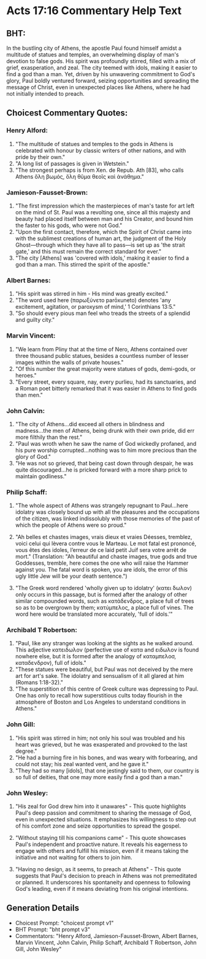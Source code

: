 # Acts 17:16 Commentary Help Text

## BHT:
In the bustling city of Athens, the apostle Paul found himself amidst a multitude of statues and temples, an overwhelming display of man's devotion to false gods. His spirit was profoundly stirred, filled with a mix of grief, exasperation, and zeal. The city teemed with idols, making it easier to find a god than a man. Yet, driven by his unwavering commitment to God's glory, Paul boldly ventured forward, seizing opportunities and spreading the message of Christ, even in unexpected places like Athens, where he had not initially intended to preach.

## Choicest Commentary Quotes:
### Henry Alford:
1. "The multitude of statues and temples to the gods in Athens is celebrated with honour by classic writers of other nations, and with pride by their own."
2. "A long list of passages is given in Wetstein."
3. "The strongest perhaps is from Xen. de Repub. Ath [83], who calls Athens ὅλη βωμός, ὅλη θῦμα θεοῖς καὶ ἀνάθημα."

### Jamieson-Fausset-Brown:
1. "The first impression which the masterpieces of man's taste for art left on the mind of St. Paul was a revolting one, since all this majesty and beauty had placed itself between man and his Creator, and bound him the faster to his gods, who were not God."
2. "Upon the first contact, therefore, which the Spirit of Christ came into with the sublimest creations of human art, the judgment of the Holy Ghost—through which they have all to pass—is set up as 'the strait gate,' and this must remain the correct standard for ever."
3. "The city [Athens] was 'covered with idols,' making it easier to find a god than a man. This stirred the spirit of the apostle."

### Albert Barnes:
1. "His spirit was stirred in him - His mind was greatly excited."
2. "The word used here (παρωξύνετο parōxuneto) denotes 'any excitement, agitation, or paroxysm of mind,' 1 Corinthians 13:5."
3. "So should every pious man feel who treads the streets of a splendid and guilty city."

### Marvin Vincent:
1. "We learn from Pliny that at the time of Nero, Athens contained over three thousand public statues, besides a countless number of lesser images within the walls of private houses." 
2. "Of this number the great majority were statues of gods, demi-gods, or heroes."
3. "Every street, every square, nay, every purlieu, had its sanctuaries, and a Roman poet bitterly remarked that it was easier in Athens to find gods than men."

### John Calvin:
1. "The city of Athens...did exceed all others in blindness and madness...the men of Athens, being drunk with their own pride, did err more filthily than the rest."
2. "Paul was wroth when he saw the name of God wickedly profaned, and his pure worship corrupted...nothing was to him more precious than the glory of God."
3. "He was not so grieved, that being cast down through despair, he was quite discouraged...he is pricked forward with a more sharp prick to maintain godliness."

### Philip Schaff:
1. "The whole aspect of Athens was strangely repugnant to Paul...here idolatry was closely bound up with all the pleasures and the occupations of the citizen, was linked indissolubly with those memories of the past of which the people of Athens were so proud."

2. "Ah belles et chastes images, vrais dieux et vraies Déesses, tremblez, voici celui qui lèvera contre vous le Marteau. Le mot fatal est prononcé, vous êtes des idoles, l’erreur de ce laid petit Juif sera votre arrêt de mort." (Translation: "Ah beautiful and chaste images, true gods and true Goddesses, tremble, here comes the one who will raise the Hammer against you. The fatal word is spoken, you are idols, the error of this ugly little Jew will be your death sentence.")

3. "The Greek word rendered 'wholly given up to idolatry' (κατει ́δωλον) only occurs in this passage, but is formed after the analogy of other similar compounded words, such as κατάδενδρος, a place full of trees so as to be overgrown by them; κατύμπελος, a place full of vines. The word here would be translated more accurately, 'full of idols.'"

### Archibald T Robertson:
1. "Paul, like any stranger was looking at the sights as he walked around. This adjective κατειδωλον (perfective use of κατα and ειδωλον is found nowhere else, but it is formed after the analogy of καταμπελοσ, καταδενδρον), full of idols."
2. "These statues were beautiful, but Paul was not deceived by the mere art for art's sake. The idolatry and sensualism of it all glared at him (Romans 1:18-32)."
3. "The superstition of this centre of Greek culture was depressing to Paul. One has only to recall how superstitious cults today flourish in the atmosphere of Boston and Los Angeles to understand conditions in Athens."

### John Gill:
1. "His spirit was stirred in him; not only his soul was troubled and his heart was grieved, but he was exasperated and provoked to the last degree." 
2. "He had a burning fire in his bones, and was weary with forbearing, and could not stay; his zeal wanted vent, and he gave it."
3. "They had so many [idols], that one jestingly said to them, our country is so full of deities, that one may more easily find a god than a man."

### John Wesley:
1. "His zeal for God drew him into it unawares" - This quote highlights Paul's deep passion and commitment to sharing the message of God, even in unexpected situations. It emphasizes his willingness to step out of his comfort zone and seize opportunities to spread the gospel.

2. "Without staying till his companions came" - This quote showcases Paul's independent and proactive nature. It reveals his eagerness to engage with others and fulfill his mission, even if it means taking the initiative and not waiting for others to join him.

3. "Having no design, as it seems, to preach at Athens" - This quote suggests that Paul's decision to preach in Athens was not premeditated or planned. It underscores his spontaneity and openness to following God's leading, even if it means deviating from his original intentions.


## Generation Details
- Choicest Prompt: "choicest prompt v1"
- BHT Prompt: "bht prompt v3"
- Commentators: "Henry Alford, Jamieson-Fausset-Brown, Albert Barnes, Marvin Vincent, John Calvin, Philip Schaff, Archibald T Robertson, John Gill, John Wesley"
